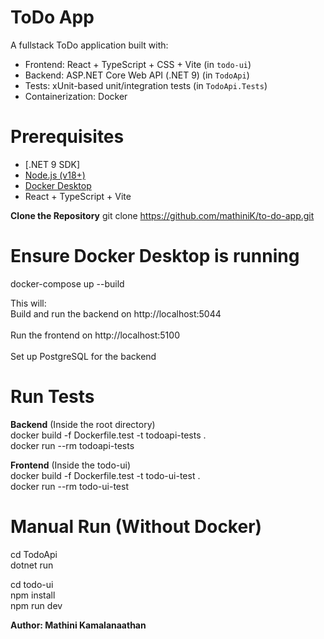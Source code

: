 # ToDo App 

A fullstack ToDo application built with:
- Frontend: React + TypeScript + CSS + Vite (in `todo-ui`)
- Backend: ASP.NET Core Web API (.NET 9) (in `TodoApi`)
- Tests: xUnit-based unit/integration tests (in `TodoApi.Tests`)
- Containerization: Docker

# Prerequisites
- [.NET 9 SDK]
- [Node.js (v18+)](https://nodejs.org/)
- [Docker Desktop](https://www.docker.com/products/docker-desktop)
- React + TypeScript + Vite

**Clone the Repository**
git clone https://github.com/mathiniK/to-do-app.git
  
# Ensure Docker Desktop is running
docker-compose up --build<br />  

This will:<br />
Build and run the backend on http://localhost:5044<br />  
Run the frontend on http://localhost:5100<br />  
Set up PostgreSQL for the backend

# Run Tests
**Backend** (Inside the root directory)<br />
docker build -f Dockerfile.test -t todoapi-tests . <br />
docker run --rm todoapi-tests

**Frontend** (Inside the todo-ui)<br />
docker build -f Dockerfile.test -t todo-ui-test .<br /> 
docker run --rm todo-ui-test

# Manual Run (Without Docker)
cd TodoApi<br />
dotnet run

cd todo-ui<br />
npm install<br />
npm run dev

**Author: Mathini Kamalanaathan**
